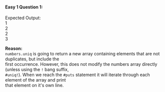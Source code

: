 #### Easy 1 Question 1:

Expected Output:<br>
1<br>
2<br>
2<br>
3<br>

**Reason:**<br>
`numbers.uniq` is going to return a new array containing elements that are not duplicates, but include the<br>
first occurrence. However, this does not modify the numbers array directly (unless using the `!` bang suffix,<br>
`#uniq!`). When we reach the `#puts` statement it will iterate through each element of the array and print<br>
that element on it's own line.
